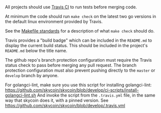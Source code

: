 All projects should use [Travis CI](http://travis-ci.com) to run tests before merging code.

At minimum the code should run `make check` on the latest two go versions in the default linux environment provided by Travis.

See the [Makefile standards](https://github.com/skycoin/skycoin/wiki/Skycoin-project-Makefile-standards) for a description of what `make check` should do.

Travis provides a "build badge" which can be included in the `README.md` to display the current build status. This should be included in the project's `README.md` below the title name.

The github repo's branch protection configuration must require the Travis status check to pass before merging any pull request. The branch protection configuration must also prevent pushing directly to the `master` or `develop` branch by anyone.

For golangci-lint, make sure you use this script for installing golangci-lint: https://github.com/skycoin/skycoin/blob/develop/ci-scripts/install-golangci-lint.sh
And invoke the script from the `.travis.yml` file, in the same way that skycoin does it, with a pinned version. See https://github.com/skycoin/skycoin/blob/develop/.travis.yml